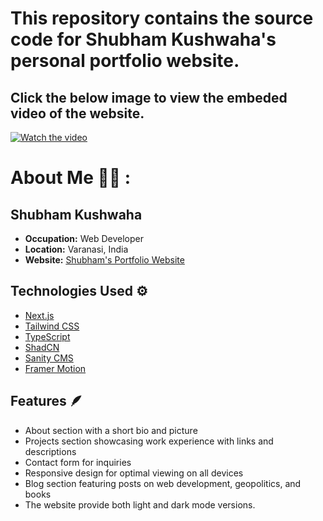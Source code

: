 # This repository contains the source code for Shubham Kushwaha's personal portfolio website.

## Click the below image to view the embeded video of the website.

<a href="https://1drv.ms/v/s!AicjmX6oFuiTgTL7KZFdRl1SfeRd?e=mSGWs2" target="_blank" rel="noopener noreferrer">
    <img src="https://i.postimg.cc/dQfhSKxb/Screenshot-129.png" alt="Watch the video" />
</a>



<h1>About Me 🤵🏻 :</h1>

## Shubham Kushwaha
- **Occupation:** Web Developer
- **Location:** Varanasi, India
- **Website:** [Shubham's Portfolio Website](https://dev-shubham-one.vercel.app)

## Technologies Used ⚙️
- [Next.js](https://nextjs.org/)
- [Tailwind CSS](https://tailwindcss.com/)
- [TypeScript](https://www.typescriptlang.org/)
- [ShadCN](https://ui.shadcn.com/)
- [Sanity CMS](https://www.sanity.io/)
- [Framer Motion](https://www.framer.com/motion/)

## Features 🪶
- About section with a short bio and picture
- Projects section showcasing work experience with links and descriptions
- Contact form for inquiries
- Responsive design for optimal viewing on all devices
- Blog section featuring posts on web development, geopolitics, and books
- The website provide both light and dark mode versions.

